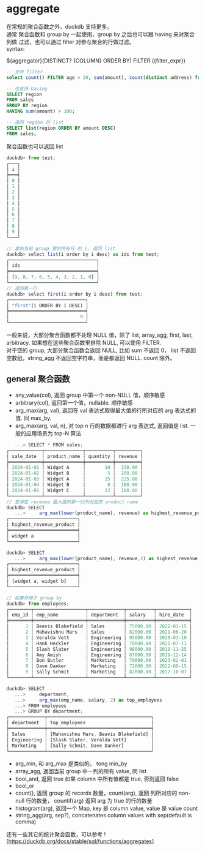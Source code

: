 # aggregate
在常规的聚合函数之外，duckdb 支持更多。  
通常 聚合函数和 group by 一起使用，group by 之后也可以跟 having 来对聚合列做 过滤，也可以通过 filter 对参与聚合的行做过滤。  
syntax:

${aggregator}(DISTINCT? {COLUMN} ORDER BY) FILTER ({filter_expr})

```sql
-- 支持 filter
select count() FILTER age > 20, sum(amount), count(distinct address) from person;

-- 也支持 having
SELECT region
FROM sales
GROUP BY region
HAVING sum(amount) > 100;

-- 返回 region 的 list
SELECT list(region ORDER BY amount DESC)
FROM sales;
```
聚合函数也可以返回 list
```js
duckdb> from test;
┌───┐
│ i │
╞═══╡
│ 0 │
│ 1 │
│ 2 │
│ 3 │
│ 4 │
│ 5 │
│ 6 │
│ 7 │
│ 8 │
│ 9 │
└───┘

// 拿到当前 group 里的所有行 的 i, 返回 list
duckdb> select list(i order by i desc) as ids from test;
┌────────────────────────────────┐
│ ids                            │
╞════════════════════════════════╡
│ [9, 8, 7, 6, 5, 4, 3, 2, 1, 0] │
└────────────────────────────────┘
// 返回第一行
duckdb> select first(i order by i desc) from test;
┌────────────────────────────┐
│ "first"(i ORDER BY i DESC) │
╞════════════════════════════╡
│                          9 │
└────────────────────────────┘
```
一般来说，大部分聚合函数都不处理 NULL 值，除了 list, array_agg, first, last, arbitracy. 如果想在这些聚合函数里排除 NULL, 可以使用 FILTER.   
对于空的 group, 大部分聚合函数会返回 NULL, 比如 sum 不返回 0， list 不返回空数组，string_agg 不返回空字符串，而是都返回 NULL. count 除外。  

## general 聚合函数
* any_value(col), 返回 group 中第一个 non-NULL 值，顺序敏感
* arbitrary(col), 返回第一个值，nullable. 顺序敏感
* arg_max(arg, val), 返回在 val 表达式取得最大值的行所对应的 arg 表达式的值. 同 max_by.
* arg_max(arg, val, n), 对 top n 行的数据都进行 arg 表达式, 返回值是 list. 一般的应用场景为 top-N 算法
```js
   ...> SELECT * FROM sales;
┌────────────┬──────────────┬──────────┬─────────┐
│ sale_date  ┆ product_name ┆ quantity ┆ revenue │
╞════════════╪══════════════╪══════════╪═════════╡
│ 2024-01-01 ┆ Widget A     ┆       10 ┆  150.00 │
│ 2024-01-02 ┆ Widget B     ┆        5 ┆  200.00 │
│ 2024-01-03 ┆ Widget A     ┆       15 ┆  225.00 │
│ 2024-01-04 ┆ Widget B     ┆        8 ┆  180.00 │
│ 2024-01-05 ┆ Widget C     ┆       12 ┆  180.00 │
└────────────┴──────────────┴──────────┴─────────┘
// 查询在 revenue 最大值的那一行所对应的 product name
duckdb> SELECT 
   ...>     arg_max(lower(product_name), revenue) as highest_revenue_product
┌─────────────────────────┐
│ highest_revenue_product │
╞═════════════════════════╡
│ widget a                │
└─────────────────────────┘

duckdb> SELECT 
   ...>     arg_max(lower(product_name), revenue,2) as highest_revenue_product
┌─────────────────────────┐
│ highest_revenue_product │
╞═════════════════════════╡
│ [widget a, widget b]    │
└─────────────────────────┘

// 如果作用于 group by
duckdb> from employees;
┌────────┬───────────────────┬─────────────┬──────────┬────────────┐
│ emp_id ┆ emp_name          ┆ department  ┆ salary   ┆ hire_date  │
╞════════╪═══════════════════╪═════════════╪══════════╪════════════╡
│      1 ┆ Beavis Blakefield ┆ Sales       ┆ 75000.00 ┆ 2022-01-15 │
│      2 ┆ Mahavishnu Mars   ┆ Sales       ┆ 82000.00 ┆ 2021-06-20 │
│      3 ┆ Veralda Vett      ┆ Engineering ┆ 95000.00 ┆ 2020-03-10 │
│      4 ┆ Hank Heckler      ┆ Engineering ┆ 70000.00 ┆ 2021-07-11 │
│      5 ┆ Slash Slater      ┆ Engineering ┆ 98000.00 ┆ 2019-11-25 │
│      6 ┆ Amy Amish         ┆ Engineering ┆ 87000.00 ┆ 2019-12-14 │
│      7 ┆ Bon Butler        ┆ Marketing   ┆ 70000.00 ┆ 2023-02-01 │
│      8 ┆ Dave Danker       ┆ Marketing   ┆ 72000.00 ┆ 2022-09-15 │
│      9 ┆ Sally Schmit      ┆ Marketing   ┆ 82000.00 ┆ 2017-10-07 │
└────────┴───────────────────┴─────────────┴──────────┴────────────┘

duckdb> SELECT 
   ...>     department,
   ...>     arg_max(emp_name, salary, 2) as top_employees
   ...> FROM employees
   ...> GROUP BY department;
┌─────────────┬──────────────────────────────────────┐
│ department  ┆ top_employees                        │
╞═════════════╪══════════════════════════════════════╡
│ Sales       ┆ [Mahavishnu Mars, Beavis Blakefield] │
│ Engineering ┆ [Slash Slater, Veralda Vett]         │
│ Marketing   ┆ [Sally Schmit, Dave Danker]          │
└─────────────┴──────────────────────────────────────┘
```
* arg_min, 和 arg_max 是类似的， tong min_by
* array_agg, 返回当前 group 中一列的所有 value, 同 list
* bool_and, 返回 true 如果 column 中所有值都是 true, 否则返回 false
* bool_or
* count(), 返回 group 的 records 数量，count(arg), 返回 列所对应的 non-null 行的数量， countif(arg) 返回 arg 为 true 的行的数量
* histogram(arg), 返回一个 Map, key 是 column value, value 是 value count
* string_agg(arg, sep?), concatenates column values with sep(default is comma)

还有一些其它的统计聚合函数，可以参考 ![https://duckdb.org/docs/stable/sql/functions/aggregates]